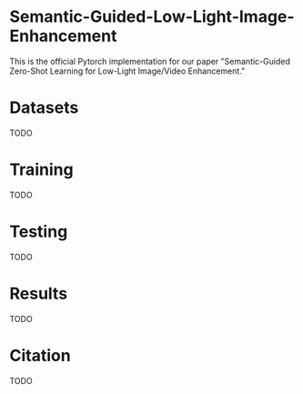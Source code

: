 # Semantic-Guided-Low-Light-Image-Enhancement
This is the official Pytorch implementation for our paper "Semantic-Guided Zero-Shot Learning for Low-Light Image/Video Enhancement."

# Datasets
TODO

# Training 
TODO

# Testing
TODO

# Results
TODO

# Citation 
TODO
